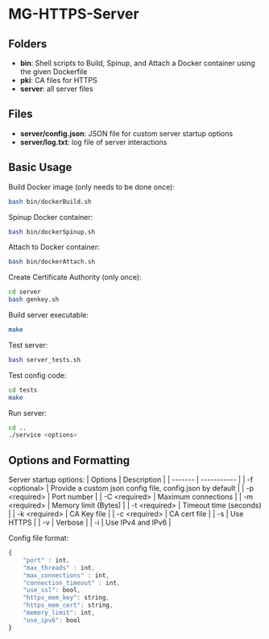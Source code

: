 # MG-HTTPS-Server

## Folders

- **bin**: Shell scripts to Build, Spinup, and Attach a Docker container using the given Dockerfile
- **pki**: CA files for HTTPS
- **server**: all server files

## Files

- **server/config.json**: JSON file for custom server startup options
- **server/log.txt**: log file of server interactions

## Basic Usage

Build Docker image (only needs to be done once):

```sh
bash bin/dockerBuild.sh
```

Spinup Docker container:

```sh
bash bin/dockerSpinup.sh
```

Attach to Docker container:

```sh
bash bin/dockerAttach.sh
```

Create Certificate Authority (only once):

```sh
cd server
bash genkey.sh
```

Build server executable:

```sh
make
```

Test server:

```sh
bash server_tests.sh
```

Test config code:

```sh
cd tests
make
```

Run server:

```sh
cd ..
./service <options>
```

## Options and Formatting

Server startup options:
| Options | Description |
| ------- | ----------- |
| -f \<optional\> | Provide a custom json config file, config.json by default |
| -p \<required\> | Port number |
| -C \<required\> | Maximum connections |
| -m \<required\> | Memory limit (Bytes) |
| -t \<required\> | Timeout time (seconds) |
| -k \<required\> | CA Key file |
| -c \<required\> | CA cert file |
| -s | Use HTTPS |
| -v | Verbose |
| -i | Use IPv4 and IPv6 |

Config file format:
```javascript
{
	"port" : int,
	"max_threads" : int,
	"max_connections" : int,
	"connection_timeout" : int,
	"use_ssl": bool,
	"https_mem_key": string,
	"https_mem_cert": string,
	"memory_limit": int,
	"use_ipv6": bool
}
```